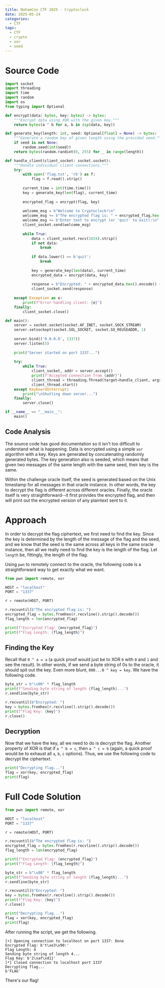 ```yaml
---
title: NahamCon CTF 2025 - Cryptoclock
date: 2025-05-24
categories:
  - CTF
tags:
  - CTF
  - crypto
  - xor
  - seed
---
```

# Source Code
```python
import socket
import threading
import time
import random
import os
from typing import Optional

def encrypt(data: bytes, key: bytes) -> bytes:
    """Encrypt data using XOR with the given key."""
    return bytes(a ^ b for a, b in zip(data, key))

def generate_key(length: int, seed: Optional[float] = None) -> bytes:
    """Generate a random key of given length using the provided seed."""
    if seed is not None:
        random.seed(int(seed))
    return bytes(random.randint(0, 255) for _ in range(length))

def handle_client(client_socket: socket.socket):
    """Handle individual client connections."""
    try:
        with open('flag.txt', 'rb') as f:
            flag = f.read().strip()
        
        current_time = int(time.time())
        key = generate_key(len(flag), current_time)
        
        encrypted_flag = encrypt(flag, key)
        
        welcome_msg = b"Welcome to Cryptoclock!\n"
        welcome_msg += b"The encrypted flag is: " + encrypted_flag.hex().encode() + b"\n"
        welcome_msg += b"Enter text to encrypt (or 'quit' to exit):\n"
        client_socket.send(welcome_msg)
        
        while True:
            data = client_socket.recv(1024).strip()
            if not data:
                break
                
            if data.lower() == b'quit':
                break
                
            key = generate_key(len(data), current_time)
            encrypted_data = encrypt(data, key)
            
            response = b"Encrypted: " + encrypted_data.hex().encode() + b"\n"
            client_socket.send(response)
            
    except Exception as e:
        print(f"Error handling client: {e}")
    finally:
        client_socket.close()

def main():
    server = socket.socket(socket.AF_INET, socket.SOCK_STREAM)
    server.setsockopt(socket.SOL_SOCKET, socket.SO_REUSEADDR, 1)
    
    server.bind(('0.0.0.0', 1337))
    server.listen(5)
    
    print("Server started on port 1337...")
    
    try:
        while True:
            client_socket, addr = server.accept()
            print(f"Accepted connection from {addr}")
            client_thread = threading.Thread(target=handle_client, args=(client_socket,))
            client_thread.start()
    except KeyboardInterrupt:
        print("\nShutting down server...")
    finally:
        server.close()

if __name__ == "__main__":
    main() 
```

## Code Analysis

The source code has good documentation so it isn't too difficult to understand what is happening. Data is encrypted using a simple `xor` algorithm with a key. Keys are generated by concatenating randomly generated bytes. The key generation also is seeded, which means that given two messages of the same length with the same seed, their key is the same.

Within the challenge oracle itself, the seed is generated based on the Unix timestamp for all messages in that oracle instance. In other words, the key to decrypt the flag is different across different oracles. Finally, the oracle itself is very straightforward--it first provides the encrypted flag, and then will print out the encrypted version of any plaintext sent to it.
# Approach

In order to decrypt the flag ciphertext, we first need to find the key. Since the key is determined by the length of the message of the flag and the seed, and we know that the seed is the same across all keys in the same oracle instance, then all we really need to find the key is the length of the flag. Let `length` be, fittingly, the length of the flag.

Using `pwn` to remotely connect to the oracle, the following code is a straightforward way to get exactly what we want.

```python
from pwn import remote, xor

HOST = "localhost"
PORT = "1337"

r = remote(HOST, PORT)

r.recvuntil(b"The encrypted flag is: ")
encrypted_flag = bytes.fromhex(r.recvline().strip().decode())
flag_length = len(encrypted_flag)

print(f"Encrypted Flag: {encrypted_flag}")
print(f"Flag Length: {flag_length}")
```

## Finding the Key

Recall that `0 ^ a = a` (a quick proof would just be to XOR `0` with `0` and `1` and see the result). In other words, if we send a byte string of $0$s to the oracle, it should spit out the key. Even more blunt, `000...0 ^ key = key`. We have the following code.

```python
byte_str = b"\x00" * flag_length
print(f"Sending byte string of length {flag_length}...")
r.sendline(byte_str)

r.recvuntil(b"Encrypted: ")
key = bytes.fromhex(r.recvline().strip().decode())
print(f"Flag Key: {key}")
r.close()
```

## Decryption

Now that we have the key, all we need to do is decrypt the flag. Another property of XOR is that if `a ^ b = c`, then `a ^ c = b` (again, a quick proof would be to exhaust all `a`, `b`, `c` options). Thus, we use the following code to decrypt the ciphertext.

```python
print("Decrypting flag...")
flag = xor(key, encrypted_flag)
print(flag)
```

# Full Code Solution

```python
from pwn import remote, xor

HOST = "localhost"
PORT = "1337"

r = remote(HOST, PORT)

r.recvuntil(b"The encrypted flag is: ")
encrypted_flag = bytes.fromhex(r.recvline().strip().decode())
flag_length = len(encrypted_flag)

print(f"Encrypted Flag: {encrypted_flag}")
print(f"Flag Length: {flag_length}")

byte_str = b"\x00" * flag_length
print(f"Sending byte string of length {flag_length}...")
r.sendline(byte_str)

r.recvuntil(b"Encrypted: ")
key = bytes.fromhex(r.recvline().strip().decode())
print(f"Flag Key: {key}")
r.close()

print("Decrypting flag...")
flag = xor(key, encrypted_flag)
print(flag)
```

After running the script, we get the following.

```
[+] Opening connection to localhost on port 1337: Done
Encrypted Flag: b't\xe3\x90:'
Flag Length: 4
Sending byte string of length 4...
Flag Key: b'2\xaf\xd1}'
[*] Closed connection to localhost port 1337
Decrypting flag...
b'FLAG'
```

There's our flag!
